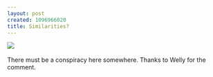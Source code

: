 ```yaml
--- 
layout: post
created: 1096966020
title: Similarities?
---
```

<img src="/sites/default/files/blog/meandmoon.jpg" />
<br />
<br />There must be a conspiracy here somewhere.  Thanks to Welly for the comment.
